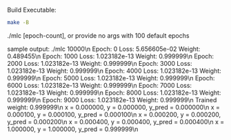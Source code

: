 Build Executable:
```bash
make -B
```

./mlc [epoch-count], or provide no args with 100 default epochs

sample output:
./mlc 10000\n
Epoch: 0 Loss: 5.656605e-02 Weight: 0.489455\n
Epoch: 1000 Loss: 1.023182e-13 Weight: 0.999999\n
Epoch: 2000 Loss: 1.023182e-13 Weight: 0.999999\n
Epoch: 3000 Loss: 1.023182e-13 Weight: 0.999999\n
Epoch: 4000 Loss: 1.023182e-13 Weight: 0.999999\n
Epoch: 5000 Loss: 1.023182e-13 Weight: 0.999999\n
Epoch: 6000 Loss: 1.023182e-13 Weight: 0.999999\n
Epoch: 7000 Loss: 1.023182e-13 Weight: 0.999999\n
Epoch: 8000 Loss: 1.023182e-13 Weight: 0.999999\n
Epoch: 9000 Loss: 1.023182e-13 Weight: 0.999999\n
                                                                                                                                                                           Trained weight: 0.999999\n
x = 0.000000, y = 0.000000, y_pred = 0.000000\n
x = 0.000100, y = 0.000100, y_pred = 0.000100\n
x = 0.000200, y = 0.000200, y_pred = 0.000200\n
x = 0.000400, y = 0.000400, y_pred = 0.000400\n
x = 1.000000, y = 1.000000, y_pred = 0.999999\n
